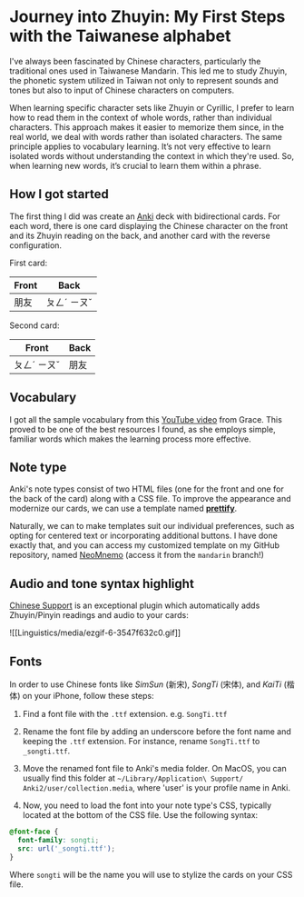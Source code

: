 # Journey into Zhuyin: My First Steps with the Taiwanese alphabet

I've always been fascinated by Chinese characters, particularly the traditional ones used in Taiwanese Mandarin. This led me to study Zhuyin, the phonetic system utilized in Taiwan not only to represent sounds and tones but also to input of Chinese characters on computers.

When learning specific character sets like Zhuyin or Cyrillic, I prefer to learn how to read them in the context of whole words, rather than individual characters. This approach makes it easier to memorize them since, in the real world, we deal with words rather than isolated characters. The same principle applies to vocabulary learning. It’s not very effective to learn isolated words without understanding the context in which they're used. So, when learning new words, it’s crucial to learn them within a phrase.

## How I got started
The first thing I did was create an [Anki](https://en.wikipedia.org/wiki/Anki_(software)) deck with bidirectional cards. For each word, there is one card displaying the Chinese character on the front and its Zhuyin reading on the back, and another card with the reverse configuration.

First card:

| Front | Back    |
| ----- | ------- |
| 朋友    | ㄆㄥˊ ㄧㄡˇ |

Second card:

| Front   | Back |
| ------- | ---- |
| ㄆㄥˊ ㄧㄡˇ | 朋友   |
## Vocabulary
I got all the sample vocabulary from this [YouTube video](https://www.youtube.com/watch?v=AKH5IHhbUUA) from Grace. This proved to be one of the best resources I found, as she employs simple, familiar words which makes the learning process more effective.

## Note type
Anki's note types consist of two HTML files (one for the front and one for the back of the card) along with a CSS file. To improve the appearance and modernize our cards, we can use a template named **[prettify](https://github.com/pranavdeshai/anki-prettify)**.

Naturally, we can to make templates suit our individual preferences, such as opting for centered text or incorporating additional buttons. I have done exactly that, and you can access my customized template on my GitHub repository, named [NeoMnemo](https://github.com/riceset/NeoMnemo) (access it from the `mandarin` branch!)

## Audio and tone syntax highlight
[Chinese Support]() is an exceptional plugin which automatically adds Zhuyin/Pinyin readings and audio to your cards:

![[Linguistics/media/ezgif-6-3547f632c0.gif]]

## Fonts
In order to use Chinese fonts like *SimSun* (新宋), *SongTi* (宋体), and *KaiTi* (楷体) on your iPhone, follow these steps:

1. Find a font file with the `.ttf` extension. e.g. `SongTi.ttf`

2. Rename the font file by adding an underscore before the font name and keeping the `.ttf` extension. For instance, rename `SongTi.ttf` to `_songti.ttf`.

3. Move the renamed font file to Anki's media folder. On MacOS, you can usually find this folder at `~/Library/Application\ Support/
Anki2/user/collection.media`, where 'user' is your profile name in Anki.

4. Now, you need to load the font into your note type's CSS, typically located at the bottom of the CSS file. Use the following syntax:

```css
@font-face {
  font-family: songti;
  src: url('_songti.ttf');
}
```

Where `songti` will be the name you will use to stylize the cards on your CSS file.
